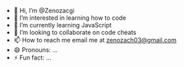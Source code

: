 - 👋 Hi, I’m @Zenozacgi
- 👀 I’m interested in learning how to code
- 🌱 I’m currently learning JavaScript 
- 💞️ I’m looking to collaborate on code cheats
- 📫 How to reach me email me at zenozach03@gmail.com
- 😄 Pronouns: ...
- ⚡ Fun fact: ...

<!---
Zenozacg/Zenozacg is a ✨ special ✨ repository because its `README.md` (this file) appears on your GitHub profile.
You can click the Preview link to take a look at your changes.
--->
